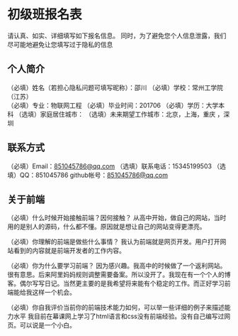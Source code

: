 # 初级班报名表

请认真、如实、详细填写如下报名信息。
同时，为了避免您个人信息泄露，我们尽可能地避免让您填写过于隐私的信息

## 个人简介

（必填）姓名（若担心隐私问题可填写昵称）：邵川 
（必填）学校：常州工学院（江苏）  
（必填）专业：物联网工程 
（必填）毕业时间：201706
（必填）学历：大学本科
（选填）家庭居住城市：
（选填）未来期望工作城市：北京，上海，重庆 ，深圳

## 联系方式

（必填）Email：851045786@qq.com 
（选填）联系电话：15345199503
（选填）QQ：851045786
github帐号：851045786@qq.com

## 关于前端

（必填）什么时候开始接触前端？因何接触？
从高中开始，做自己的网站，当时用的是别人的源码，什么都不懂。原因就是想让自己的网站变得更漂亮。

（必填）你理解的前端是做些什么事情？
我认为前端就是网页开发。用户打开网站看到的内容就是前端开发者的工作内容。

（必填）你为什么要学习前端？
因为感兴趣。我高中的时候做了一个返利网站。很有意思。后来阿里妈妈规则调整需要备案。所以没开了。我现在有一个个人的博客。偶尔写写日记。当然更主要的是我希望将来能有个稳定的工作。而正好学习前端能给我这样一个机会。

（必填）你自我评价当前你的前端技术能力如何，可以举一些详细的例子来描述能力水平
我目前在幕课网上学习了html语言和css没有前端经验。没有自己编写过网页。可以说是一个小白。

